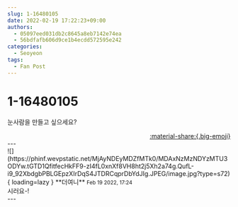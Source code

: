 ```yaml
---
slug: 1-16480105
date: 2022-02-19 17:22:23+09:00
authors:
  - 05097eed031db2c8645a8eb7142e74ea
  - 56bdfafb606d9ce1b4ecdd572595e242
categories:
  - Seoyeon
tags:
  - Fan Post
---
```


# 1-16480105

<div class="post-container" markdown="1">
<div class="content-container md-sidebar__scrollwrap" markdown="1">

눈사람을 만들고 싶으세요?

</div>
</div>

<div style="text-align: right;" markdown="1">
<a href="https://weverse.io/fromis9/fanpost/1-16480105" style="text-align: right;">:material-share:{.big-emoji}</a>
</div>
---

<div class="comments-container md-sidebar__scrollwrap" markdown="1">
<div class="comment" markdown="1">
<div class='id-container' markdown="1">
![](https://phinf.wevpstatic.net/MjAyNDEyMDZfMTk0/MDAxNzMzNDYzMTU3ODYw.tGTD1QfitfecHkFF9-zI4fL0xnXf8VH8ht2j5Xh2a74g.QufL-i9_92XbdgbPBLGEpzXIrDqS4JTDRCqprDbYdJIg.JPEG/image.jpg?type=s72){ loading=lazy }
**<span class="artist">더여니</span>** <small>Feb 19 2022, 17:24</small><br>
</div>
<div class='comment-body' markdown="1">
시러요-!
</div>
</div>
</div>
---
